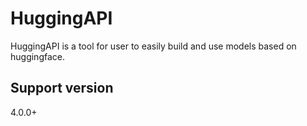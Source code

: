 # HuggingAPI
HuggingAPI is a tool for user to easily build and use models based on huggingface.

## Support version
4.0.0+
